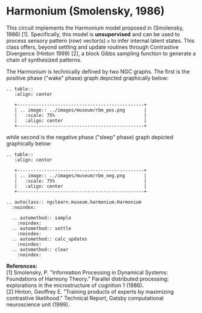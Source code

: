 # Harmonium (Smolensky, 1986)

This circuit implements the Harmonium model proposed in (Smolensky, 1986) [1].
Specifically, this model is **unsupervised** and can be used to process sensory
pattern (row) vector(s) `x` to infer internal latent states. This class offers,
beyond settling and update routines through Contrastive Divergence (Hinton 1999) [2],
a block Gibbs sampling function to generate a chain of synthesized patterns.

The Harmonium is technically defined by two NGC graphs. The first is the positive
phase ("wake" phase) graph depicted graphically below:

```{eval-rst}
.. table::
   :align: center

   +-----------------------------------------------+
   | .. image:: ../images/museum/rbm_pos.png       |
   |   :scale: 75%                                 |
   |   :align: center                              |
   +-----------------------------------------------+
```

while second is the negative phase ("sleep" phase) graph depicted graphically below:

```{eval-rst}
.. table::
   :align: center

   +-----------------------------------------------+
   | .. image:: ../images/museum/rbm_neg.png       |
   |   :scale: 75%                                 |
   |   :align: center                              |
   +-----------------------------------------------+
```


```{eval-rst}
.. autoclass:: ngclearn.museum.harmonium.Harmonium
  :noindex:

  .. automethod:: sample
    :noindex:
  .. automethod:: settle
    :noindex:
  .. automethod:: calc_updates
    :noindex:
  .. automethod:: clear
    :noindex:
```

**References:** <br>
[1] Smolensky, P. "Information Processing in Dynamical Systems: Foundations of
Harmony Theory." Parallel distributed processing: explorations in the
microstructure of cognition 1 (1986).<br>
[2] Hinton, Geoffrey E. "Training products of experts by maximizing contrastive
likelihood." Technical Report, Gatsby computational neuroscience unit (1999).
